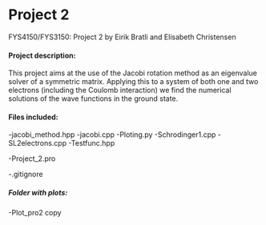 # Project 2
FYS4150/FYS3150: Project 2 by Eirik Bratli and Elisabeth Christensen

#### Project description:
This project aims at the use of the Jacobi rotation method as an eigenvalue solver of a symmetric matrix. Applying this to a system of both one and two electrons (including the Coulomb interaction) we find the numerical solutions of the wave functions in the ground state.

#### Files included:

-jacobi_method.hpp
-jacobi.cpp 
-Ploting.py 
-Schrodinger1.cpp 
-SL2electrons.cpp 
-Testfunc.hpp

-Project_2.pro

-.gitignore

##### Folder with plots: 
-Plot_pro2 copy


